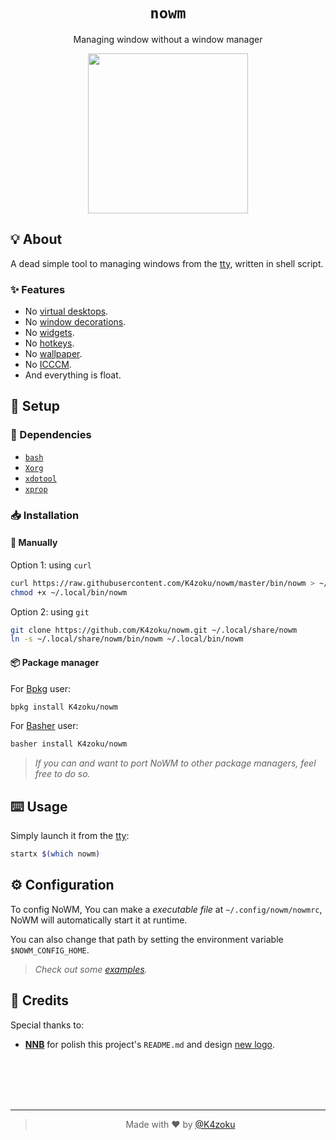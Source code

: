 <h1 align="center"><code>nowm</code></h1>
<p align="center">Managing window without a window manager</p>
<p align="center">
  <a href="logo.svg">
    <img src="https://user-images.githubusercontent.com/43980777/149610686-c5dec200-67fc-4b04-a651-336c479e8463.png" width="256px" height="256px">
  </a>
</p>

## 💡 About

A dead simple tool to managing windows from the [tty](https://en.wikipedia.org/wiki/Tty_(Unix)), written in shell script.

### ✨ Features

- No [virtual desktops](https://en.wikipedia.org/wiki/Virtual_desktop).
- No [window decorations](https://en.wikipedia.org/wiki/Window_(computing)#Window_decoration).
- No [widgets](https://github.com/NNBnh/dots/wiki/wm-job#-widgets "Like bar, menu, ...").
- No [hotkeys](https://github.com/NNBnh/dots/wiki/wm-job#%EF%B8%8F-hotkeys).
- No [wallpaper](https://github.com/NNBnh/dots/wiki/wm-job#%EF%B8%8F-wallpaper).
- No [ICCCM](https://web.archive.org/web/20190617214524/https://raw.githubusercontent.com/kfish/xsel/1a1c5edf0dc129055f7764c666da2dd468df6016/rant.txt).
- And everything is float.

## 🚀 Setup

### 🧾 Dependencies

- [`bash`](https://www.gnu.org/software/bash)
- [`Xorg`](https://www.x.org)
- [`xdotool`](https://github.com/jordansissel/xdotool)
- [`xprop`](https://gitlab.freedesktop.org/xorg/app/xprop)

### 📥 Installation

#### 🔧 Manually

Option 1: using `curl`
```sh
curl https://raw.githubusercontent.com/K4zoku/nowm/master/bin/nowm > ~/.local/bin/nowm
chmod +x ~/.local/bin/nowm
```

Option 2: using `git`
```sh
git clone https://github.com/K4zoku/nowm.git ~/.local/share/nowm
ln -s ~/.local/share/nowm/bin/nowm ~/.local/bin/nowm
```

#### 📦 Package manager

For [Bpkg](https://github.com/bpkg/bpkg) user:

```sh
bpkg install K4zoku/nowm
```

For [Basher](https://github.com/basherpm/basher) user:

```sh
basher install K4zoku/nowm
```

> *If you can and want to port NoWM to other package managers, feel free to do so.*

## ⌨️ Usage

Simply launch it from the [tty](https://en.wikipedia.org/wiki/Tty_(Unix)):

```sh
startx $(which nowm)
```

## ⚙️ Configuration

To config NoWM, You can make a *executable file* at `~/.config/nowm/nowmrc`, NoWM will automatically start it at runtime.

You can also change that path by setting the environment variable `$NOWM_CONFIG_HOME`.

> _Check out some [examples](https://github.com/K4zoku/nowm/tree/master/examples)._

## 💌 Credits

Special thanks to:
- [**NNB**](https://github.com/NNBnh) for polish this project's `README.md` and design [new logo](https://www.figma.com/file/NuxUjGNgfnCZ5fY5Q554ME/NoWM-Logo?node-id=0%3A1).

<br><br><br><br>

---

> <p align="center">Made with ❤️ by <a href="https://github.com/K4zoku">@K4zoku</a></p>
